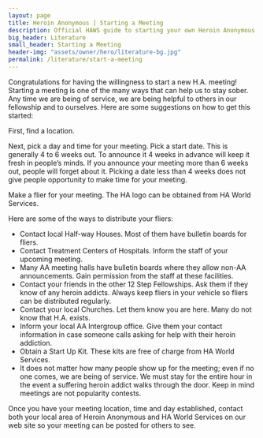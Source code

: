 ```yaml
---
layout: page
title: Heroin Anonymous | Starting a Meeting
description: Official HAWS guide to starting your own Heroin Anonymous meeting.
big_header: Literature
small_header: Starting a Meeting
header-img: "assets/owner/hero/literature-bg.jpg"
permalink: /literature/start-a-meeting
---
```


Congratulations for having the willingness to start a new H.A. meeting! Starting a meeting is one of the many ways that can help us to stay sober. Any time we are being of service, we are being helpful to others in our fellowship and to ourselves. Here are some suggestions on how to get this started:

First, find a location.

Next, pick a day and time for your meeting. Pick a start date. This is generally 4 to 6 weeks out. To announce it 4 weeks in advance will keep it fresh in people’s minds. If you announce your meeting more than 6 weeks out, people will forget about it. Picking a date less than 4 weeks does not give people opportunity to make time for your meeting.

Make a flier for your meeting. The HA logo can be obtained from HA World Services.

Here are some of the ways to distribute your fliers:

- Contact local Half-way Houses. Most of them have bulletin boards for fliers.
- Contact Treatment Centers of Hospitals. Inform the staff of your upcoming meeting.
- Many AA meeting halls have bulletin boards where they allow non-AA announcements. Gain permission from the staff at these facilities.
- Contact your friends in the other 12 Step Fellowships. Ask them if they know of any heroin addicts. Always keep fliers in your vehicle so fliers can be distributed regularly.
- Contact your local Churches. Let them know you are here. Many do not know that H.A. exists.
- Inform your local AA Intergroup office. Give them your contact information in case someone calls asking for help with their heroin addiction.
- Obtain a Start Up Kit. These kits are free of charge from HA World Services.
- It does not matter how many people show up for the meeting; even if no one comes, we are being of service. We must stay for the entire hour in the event a suffering heroin addict walks through the door. Keep in mind meetings are not popularity contests.

Once you have your meeting location, time and day established, contact both your local area of Heroin Anonymous and HA World Services on our web site so your meeting can be posted for others to see.